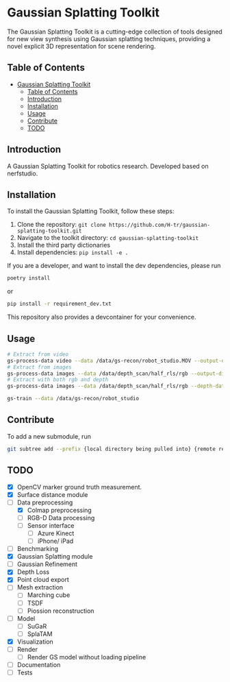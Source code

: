 # Gaussian Splatting Toolkit

The Gaussian Splatting Toolkit is a cutting-edge collection of tools designed for new view synthesis using Gaussian splatting techniques, providing a novel explicit 3D representation for scene rendering.

## Table of Contents

- [Gaussian Splatting Toolkit](#gaussian-splatting-toolkit)
  - [Table of Contents](#table-of-contents)
  - [Introduction](#introduction)
  - [Installation](#installation)
  - [Usage](#usage)
  - [Contribute](#contribute)
  - [TODO](#todo)

## Introduction

A Gaussian Splatting Toolkit for robotics research. Developed based on nerfstudio.

## Installation

To install the Gaussian Splatting Toolkit, follow these steps:

1. Clone the repository: `git clone https://github.com/H-tr/gaussian-splatting-toolkit.git`
2. Navigate to the toolkit directory: `cd gaussian-splatting-toolkit`
3. Install the third party dictionaries
4. Install dependencies: `pip install -e .`

If you are a developer, and want to install the dev dependencies, please run

```bash
poetry install
```

or

```bash
pip install -r requirement_dev.txt
```

This repository also provides a devcontainer for your convenience.

## Usage

```bash
# Extract from video
gs-process-data video --data /data/gs-recon/robot_studio.MOV --output-dir /data/gs-recon/robot_studio --num-frames-target 1000
# Extract from images
gs-process-data images --data /data/depth_scan/half_rls/rgb --output-dir /data/gs-recon/half_rls_rgb
# Extract with both rgb and depth
gs-process-data images --data /data/depth_scan/half_rls/rgb --depth-data /data/depth_scan/half_rls/depth --output-dir /data/gs-recon/half_rls_full
```

```bash
gs-train --data /data/gs-recon/robot_studio
```

## Contribute

To add a new submodule, run
```bash
git subtree add --prefix {local directory being pulled into} {remote repo URL} {remote branch} --squash
```

## TODO
- [x] OpenCV marker ground truth measurement.
- [x] Surface distance module
- [ ] Data preprocessing
  - [x] Colmap preprocessing
  - [ ] RGB-D Data processing
  - [ ] Sensor interface
    - [ ] Azure Kinect
    - [ ] iPhone/ iPad
- [ ] Benchmarking
- [x] Gaussian Splatting module
- [ ] Gaussian Refinement
- [x] Depth Loss
- [x] Point cloud export
- [ ] Mesh extraction
  - [ ] Marching cube
  - [ ] TSDF
  - [ ] Piossion reconstruction
- [ ] Model
  - [ ] SuGaR
  - [ ] SplaTAM
- [x] Visualization
- [ ] Render
  - [ ] Render GS model without loading pipeline
- [ ] Documentation
- [ ] Tests
